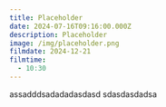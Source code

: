 ```yaml
---
title: Placeholder
date: 2024-07-16T09:16:00.000Z
description: Placeholder
image: /img/placeholder.png
filmdate: 2024-12-21
filmtime:
  - 10:30
---
```

assadddsadadadasdasd sdasdasdadsa
